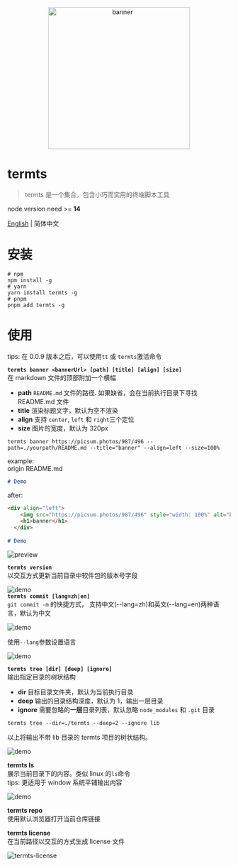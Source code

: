<div align="center">
  <img src="./assets/termts-icon-512.png" style="width: 320px" alt="banner" />
  <h1 align="left">termts</h1>
</div>

> termts 是一个集合，包含小巧而实用的终端脚本工具

node version need >= **14**

[English](README.md) | 简体中文

# 安装

```shell
# npm
npm install -g
# yarn
yarn install termts -g
# pnpm
pnpm add termts -g
```

# 使用

tips: 在 0.0.9 版本之后，可以使用`tt` 或 `termts`激活命令

**`termts banner <bannerUrl> [path] [title] [align] [size]`**  
在 markdown 文件的顶部附加一个横幅

- **path** `README.md` 文件的路径. 如果缺省，会在当前执行目录下寻找 README.md 文件
- **title** 渲染标题文字，默认为空不渲染
- **align** 支持 `center`, `left` 和 `right`三个定位
- **size** 图片的宽度，默认为 320px

```shell
termts banner https://picsum.photos/987/496 --path=./yourpath/README.md --title="banner" --align=left --size=100%
```

example:  
origin README.md

```markdown
# Demo
```

after:

```markdown
<div align="left">
    <img src="https://picsum.photos/987/496" style="width: 100%" alt="banner" />
    <h1>banner</h1>
  </div>
  
# Demo
```

![preview](./assets/banner-1.jpg)

**`termts version`**  
以交互方式更新当前目录中软件包的版本号字段

![demo](./assets/termts-version.jpg)  
**`termts commit [lang=zh|en]`**  
`git commit -m` 的快捷方式， 支持中文(--lang=zh)和英文(--lang=en)两种语言，默认为中文

![demo](./assets/termts-commit-1.jpg)

使用`--lang`参数设置语言

![demo](./assets/termts-commit-2.jpg)

**`termts tree [dir] [deep] [ignore]`**  
输出指定目录的树状结构

- **dir** 目标目录文件夹，默认为当前执行目录
- **deep** 输出的目录结构深度，默认为 1，输出一层目录
- **ignore** 需要忽略的**一层**目录列表，默认忽略 `node_modules` 和 `.git` 目录

```shell
termts tree --dir=./termts --deep=2 --ignore lib
```

以上将输出不带 lib 目录的 termts 项目的树状结构。

![demo](./assets/termts-trees.jpg)

**termts ls**  
展示当前目录下的内容。类似 linux 的`ls`命令  
tips: 更适用于 window 系统平铺输出内容

![demo](./assets/termts-ls.jpg)

**termts repo**  
使用默认浏览器打开当前仓库链接

**termts license**  
在当前路径以交互的方式生成 license 文件

![termts-license](./assets/termts-license.gif)
